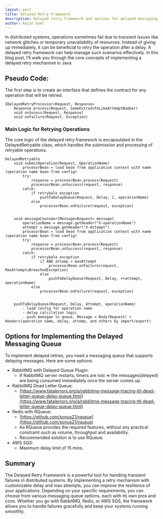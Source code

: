 ```yaml
---
layout: post
title: Delayed Retry Framework
description: Delayed retry framework and options for delayed messaging queue
author: Rajat Goel
---
```


In distributed systems, operations sometimes fail due to transient issues like network glitches or temporary unavailability of resources. Instead of giving up immediately, it can be beneficial to retry the operation after a delay. A delayed retry framework can help manage such scenarios effectively. In this blog post, I’ll walk you through the core concepts of implementing a delayed retry mechanism in Java.

## Pseudo Code:

The first step is to create an interface that defines the contract for any operation that will be retried.

    IDelayedRetryProcessor<Request, Response>
        Response process(Request, SomeExtraInfoLikeAttemptNumber)
        void onSucess(Request, Response)
        void onFailure(Request, Exception)
        
### Main Logic for Retrying Operations
The core logic of the delayed retry framework is encapsulated in the DelayedRetryable class, which handles the submission and processing of retryable operations.

    DelayedRetryable
        void submitOperation(Request, OperationName)
            procesorBean = load bean from application context with name (operation name bean from config)
            try:
                response = procesorBean.process(Request)
                processorBean.onSuccess(request, response)
            catch:
                if retrybale exception
                    pushToDelayQueue(Request, Delay, 1, operationName)
                else
                    processorBean.onFailure(request, exception)


        void messageCounsmer(Message<Request> message)
            operationName = message.getHeader("X-operationName")
            attempt = message.getHeader("X-Attempt")
            procesorBean = load bean from application context with name (operation name bean from config)
            try:
                response = procesorBean.process(Request)
                processorBean.onSuccess(request, response)
            catch:
                if retrybale exception
                    if AND attemp > maxAttempt
                        processorBean.onFailure(request, MaxAttemptsBreachedException)
                    else
                        pushToDelayQueue(Request, Delay, ++attempt, operationName)
                else
                    processorBean.onFailure(request, exception)


        pushToDelayQueue(Request, Delay, Attempt, operationName)
            - load config for operation name
            - delay calcilation logic   
            - push meesgae to queue, Message = Body(Request) + Headers(operation name, delay, attemp, and others by import/export)

## Options for Implementing the Delayed Messaging Queue
To implement delayed retries, you need a messaging queue that supports delaying messages. Here are some options:

 - RabbitMQ with Delayed Queue Plugin:
	 - If RabbitMQ server restarts, timers are lost => the messages(delayed) are being consumed immediately once the server comes up.
 - RabbitMQ Dead Letter Queue:
	 - [https://www.fatalerrors.org/a/rabbitmq-message-tracing-ttl-dead-letter-queue-delay-queue.html](https://www.fatalerrors.org/a/rabbitmq-message-tracing-ttl-dead-letter-queue-delay-queue.html)
 - Redis with RQueue:
	 - [https://github.com/sonus21/rqueue](https://github.com/sonus21/rqueue)
	 - As RQueue provides the required features, without any practical constraint such as volume, throughput and availability.
	 - Recommended solution is to use RQueue.
 - AWS SQS:
	 - Maximum delay limit of 15 mins.

## Summary
The Delayed Retry Framework is a powerful tool for handling transient failures in distributed systems. By implementing a retry mechanism with customizable delay and max attempts, you can improve the resilience of your applications. Depending on your specific requirements, you can choose from various messaging queue options, each with its own pros and cons. Whether you go with RabbitMQ, Redis, or AWS SQS, the framework allows you to handle failures gracefully and keep your systems running smoothly.

